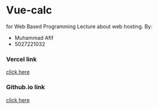 # Vue-calc
for Web Based Programming Lecture about web hosting. By:
+ Muhammad Afif
+ 5027221032

### Vercel link
[click here](https://vue-calc-eta.vercel.app/)
### Github.io link
[click here](https://afif1731.github.io/vue-calc/)
